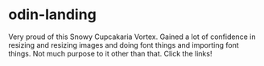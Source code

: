 # odin-landing
Very proud of this Snowy Cupcakaria Vortex. Gained a lot of confidence in resizing and resizing images and doing font things and importing font things. Not much purpose to it other than that. Click the links!